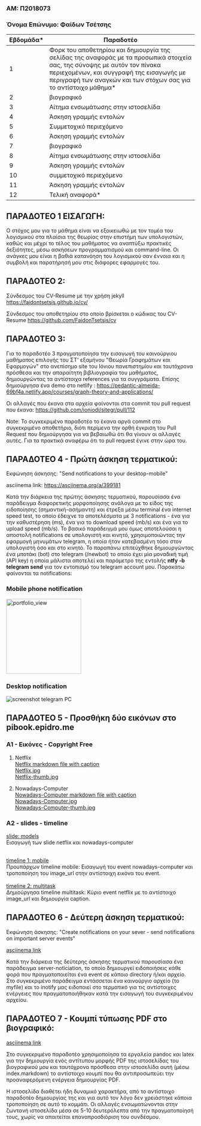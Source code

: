 ### ΑΜ: Π2018073 
### Όνομα Επώνυμο: Φαίδων Τσέτσης

| Εβδομάδα* | Παραδοτέο |
| --- | --- |
| 1 | Φορκ του αποθετηρίου και δημιουργία της σελίδας της αναφοράς με τα προσωπικά στοιχεία σας, της σύνοψης με αυτόν τον πίνακα περιεχομένων, και συγγραφή της εισαγωγής με περιγραφή των αναγκών και των στόχων σας για το αντίστοιχο μάθημα* |
| 2 | βιογραφικό |
| 3 | Αίτημα ενσωμάτωσης στην ιστοσελίδα |
| 4 | Άσκηση γραμμής εντολών |
| 5 | Συμμετοχικό περιεχόμενο |
| 6 | Άσκηση γραμμής εντολών |
| 7 | βιογραφικό |
| 8 | Αίτημα ενσωμάτωσης στην ιστοσελίδα |
| 9 | Άσκηση γραμμής εντολών |
| 10 | συμμετοχικό περιεχόμενο |
| 11 | Άσκηση γραμμής εντολών |
| 12 | Τελική αναφορά* |

## <a name="P">ΠΑΡΑΔΟΤΕΟ 1 ΕΙΣΑΓΩΓΗ:</a>

Ο στόχος μου για το μάθημα είναι να εξοικειωθώ με τον τομέα του λογισμικού στα πλαίσια της θεωρίας στην επιστήμη των υπολογιστών, καθώς και μέχρι το τέλος του μαθήματος 
να αναπτύξω πρακτικές δεξιότητες, μέσω ασκήσεων προγραμματισμού και command-line. Οι ανάγκες μου είναι η βαθιά κατανόηση του λογισμικού σαν έννοια και η συμβολή και παρατήρησή μου
στις διάφορες εφαρμογές του.

## <a name="P">ΠΑΡΑΔΟΤΕΟ 2:</a>

Σύνδεσμος του CV-Resume με την χρήση jekyll https://faidontsetsis.github.io/cv/

Σύνδεσμος του αποθετηρίου στο οποίο βρίσκεται ο κώδικας του CV-Resume https://github.com/FaidonTsetsis/cv


## <a name="P">ΠΑΡΑΔΟΤΕΟ 3:</a>

Για το παραδοτέο 3 πραγματοποίησα την εισαγωγή του καινούργιου μαθήματος επιλογής του ΣΤ' εξαμήνου "Θεωρία Γραφημάτων και Εφαρμογών" στο ανεπίσημο site του Ιόνιου πανεπιστημίου και ταυτόχρονα πρόσθεσα και την απαραίτητη βιβλιογραφία του μαθήματος, δημιουργώντας τα αντίστοιχα references για τα συγγράματα. Επίσης δημιούργησα ένα demo στο netlify : 
https://pedantic-almeida-69bf4a.netlify.app/courses/graph-theory-and-applications/

Οι αλλαγές που έκανα στα αρχεία φαίνονται στα commit του pull request που έκανα: https://github.com/ioniodi/sitegr/pull/112

Note: Το συγκεκριμένο παραδοτέο το έκανα αργά commit στο συγκεκριμένο αποθετήριο, διότι περίμενα την ορθή έγκριση του Pull Request που δημιούργησα για να βεβαιωθώ ότι θα γίνουν οι αλλαγές αυτές. Για τα πρακτικά αναφέρω ότι το pull request έγινε στην ώρα του.


## <a name="P">ΠΑΡΑΔΟΤΕΟ 4 - Πρώτη άσκηση τερματικού:</a>

Εκφώνηση άσκησης: "Send notifications to your desktop-mobile"

asciinema link: https://asciinema.org/a/399181

Κατά την διάρκεια της πρώτης άσκησης τερματικού, παρουσίασα ένα παράδειγμα διαφορετικής μορφοποίησης ανάλογα με το είδος της ειδοποίησης (σημαντική-ασήμαντη) και έτρεξα μέσω terminal ένα internet speed test, το οποίο έδειχνε τα αποτελέσματα με 3 notifications - ένα για την καθυστέρηση (ms), ένα για το download speed (mb/s) και ένα για το upload speed (mb/s). Το βασικό παράδειγμά μου όμως αποτελούσαι η αποστολή notifications σε υπολογιστή και κινητό, χρησιμοποιώντας την εφαρμογή μηνυμάτων telegram, η οποία ήταν κατεβασμένη τόσο στον υπολογιστή όσο και στο κινητό. Το παραπάνω επιτεύχθηκε δημιουργώντας ένα μποτάκι (bot) στο telegram (/newbot) το οποίο έχει μία μοναδική τιμή (API key) η οποία μάλιστα αποτελεί και παράμετρο της εντολής **ntfy -b telegram send** για τον εντοπισμό του telegram account μου. Παρακάτω φαίνονται τα notifications:

### Mobile phone notification
<img width="200" alt="portfolio_view" src="https://user-images.githubusercontent.com/44473403/111084709-6da46180-851c-11eb-8c46-3da6336e8c1b.jpg">

### Desktop notification
![screenshot telegram PC](https://user-images.githubusercontent.com/44473403/111084716-7137e880-851c-11eb-88a6-7b3571112b9f.png)


## <a name="P">ΠΑΡΑΔΟΤΕΟ 5 - Προσθήκη δύο εικόνων στο pibook.epidro.me</a>

### Α1 - Εικόνες - Copyright Free
1) Netflix <br>
  [Netflix markdown file with caption](https://github.com/FaidonTsetsis/_gallery/blob/2018073/netflix.md/) <br>
  [Netflix.jpg](https://github.com/FaidonTsetsis/images/blob/2018073/netflix.jpg/) <br>
  [Netflix-thumb.jpg](https://github.com/FaidonTsetsis/images/blob/2018073/netflix-thumb.jpg/) <br>

2) Nowadays-Computer <br>
  [Nowadays-Computer markdown file with caption](https://github.com/FaidonTsetsis/_gallery/blob/2018073/nowadays-computer.md/) <br>
  [Nowadays-Computer.jpg](https://github.com/FaidonTsetsis/images/blob/2018073/nowadays-computer.jpg/) <br>
  [Nowadays-Computer-thumb.jpg](https://github.com/FaidonTsetsis/images/blob/2018073/nowadays-computer-thumb.jpg/) <br>
  
### A2 - slides - timeline <br>
[slide: models](https://github.com/FaidonTsetsis/site/blob/2018073/_slides/models.md/) <br> Εισαγωγή των slide netflix και nowadays-computer <br> <br>

[timeline 1: mobile](https://github.com/FaidonTsetsis/site/blob/2018073/_timeline/mobile.md/) <br> Προυπάρχων timeline mobile: Εισαγωγή του event nowadays-computer και τροποποίηση του image_url στην αντίστοιχη εικόνα του event. <br> <br>
[timeline 2: multitask](https://github.com/FaidonTsetsis/site/blob/2018073/_timeline/multitask.md/) <br> Δημιούργησα timeline multitask: Κύριο event netflix με το αντίστοιχο image_url και δημιουργία caption. <br>

## <a name="P">ΠΑΡΑΔΟΤΕΟ 6 - Δεύτερη άσκηση τερματικού:</a>

Εκφώνηση άσκησης: "Create notifications on your sever - send notifications on important server events"

[asciinema link](https://asciinema.org/a/403513)

Κατά την διάρκεια της δεύτερης άσκησης τερματικού παρουσίασα ένα παράδειγμα server-noticiation, το οποίο δημιουργεί ειδοποιήσεις κάθε φορά που πραγματοποιείται ένα event σε κάποιο directory ή/και αρχείο. Στο συγκεκριμένο παράδειγμα εντάσσεται ένα καινούργιο αρχείο (το myfile) και το inotify μας ειδοποιεί στο τερματικό για τις αντίστοιχες ενέργειες που πραγματοποιήθηκαν κατά την εισαγωγή του συγκεκριμένου αρχείου.

## <a name="P">ΠΑΡΑΔΟΤΕΟ 7 - Κουμπί τύπωσης PDF στο βιογραφικό:</a>

 [asciinema link](https://asciinema.org/a/405106)
 
 Στο συγκεκριμένο παραδοτέο χρησιμοποίησα τα εργαλεία pandoc και latex για την δημιουργία ενός αντίτυπου μορφής PDF της ιστοσελίδας του βιογραφικού μου και ταυτόχρονα πρόσθεσα στην ιστοσελίδα αυτή (μέσω index.markdown) το αντίστοιχο κουμπί που θα αντιπροσωπεύει την προαναφερόμενη ενέργεια δημιουργίας PDF. 
 
 Η ιστοσελίδα διαθέτει ήδη δυναμικό χαρακτήρα, από το αντίστοιχο παραδοτέο δημιουργίας της και για αυτό τον λόγο δεν χρειάστηκε κάποια τροποποίηση σε αυτό το κομμάτι. Οι αλλαγές ενσωματώνονται στην ζωντανή ιστοσελίδα μέσα σε 5-10 δευτερόλεπτα από την πραγματοποίησή τους, χωρίς να απαιτείται επαναπροσδιόριση του συνδέσμου.
